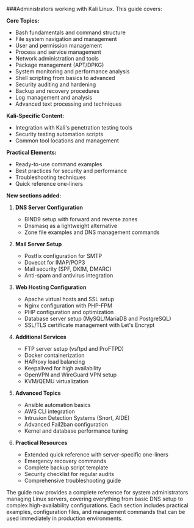 ###Administrators working with Kali Linux. This guide covers:

**Core Topics:**
- Bash fundamentals and command structure
- File system navigation and management
- User and permission management
- Process and service management
- Network administration and tools
- Package management (APT/DPKG)
- System monitoring and performance analysis
- Shell scripting from basics to advanced
- Security auditing and hardening
- Backup and recovery procedures
- Log management and analysis
- Advanced text processing and techniques

**Kali-Specific Content:**
- Integration with Kali's penetration testing tools
- Security testing automation scripts
- Common tool locations and management

**Practical Elements:**
- Ready-to-use command examples
- Best practices for security and performance
- Troubleshooting techniques
- Quick reference one-liners


**New sections added:**

1. **DNS Server Configuration**
   - BIND9 setup with forward and reverse zones
   - Dnsmasq as a lightweight alternative
   - Zone file examples and DNS management commands

2. **Mail Server Setup**
   - Postfix configuration for SMTP
   - Dovecot for IMAP/POP3
   - Mail security (SPF, DKIM, DMARC)
   - Anti-spam and antivirus integration

3. **Web Hosting Configuration**
   - Apache virtual hosts and SSL setup
   - Nginx configuration with PHP-FPM
   - PHP configuration and optimization
   - Database server setup (MySQL/MariaDB and PostgreSQL)
   - SSL/TLS certificate management with Let's Encrypt

4. **Additional Services**
   - FTP server setup (vsftpd and ProFTPD)
   - Docker containerization
   - HAProxy load balancing
   - Keepalived for high availability
   - OpenVPN and WireGuard VPN setup
   - KVM/QEMU virtualization

5. **Advanced Topics**
   - Ansible automation basics
   - AWS CLI integration
   - Intrusion Detection Systems (Snort, AIDE)
   - Advanced Fail2ban configuration
   - Kernel and database performance tuning

6. **Practical Resources**
   - Extended quick reference with server-specific one-liners
   - Emergency recovery commands
   - Complete backup script template
   - Security checklist for regular audits
   - Comprehensive troubleshooting guide

The guide now provides a complete reference for system administrators managing Linux servers, covering everything from basic DNS setup to complex high-availability configurations. Each section includes practical examples, configuration files, and management commands that can be used immediately in production environments.


